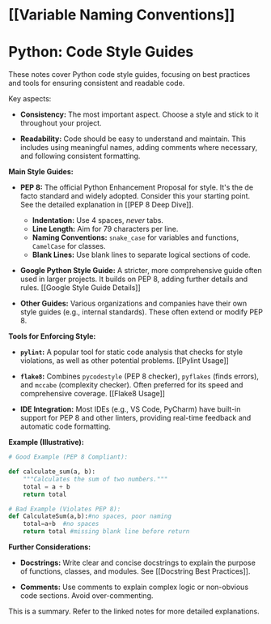 # [[Variable Naming Conventions]]
# Python: Code Style Guides

These notes cover Python code style guides, focusing on best practices and tools for ensuring consistent and readable code.


Key aspects:

* **Consistency:**  The most important aspect.  Choose a style and stick to it throughout your project.

* **Readability:**  Code should be easy to understand and maintain.  This includes using meaningful names, adding comments where necessary, and following consistent formatting.


**Main Style Guides:**

* **PEP 8:**  The official Python Enhancement Proposal for style.  It's the de facto standard and widely adopted.  Consider this your starting point.  See the detailed explanation in [[PEP 8 Deep Dive]].

    *   **Indentation:**  Use 4 spaces, *never* tabs.
    *   **Line Length:** Aim for 79 characters per line.
    *   **Naming Conventions:**  `snake_case` for variables and functions, `CamelCase` for classes.
    *   **Blank Lines:** Use blank lines to separate logical sections of code.

* **Google Python Style Guide:**  A stricter, more comprehensive guide often used in larger projects. It builds on PEP 8, adding further details and rules. [[Google Style Guide Details]]

* **Other Guides:**  Various organizations and companies have their own style guides (e.g., internal standards).  These often extend or modify PEP 8.



**Tools for Enforcing Style:**

* **`pylint`:** A popular tool for static code analysis that checks for style violations, as well as other potential problems.  [[Pylint Usage]]

* **`flake8`:** Combines `pycodestyle` (PEP 8 checker), `pyflakes` (finds errors), and `mccabe` (complexity checker). Often preferred for its speed and comprehensive coverage. [[Flake8 Usage]]

* **IDE Integration:**  Most IDEs (e.g., VS Code, PyCharm) have built-in support for PEP 8 and other linters, providing real-time feedback and automatic code formatting.


**Example (Illustrative):**

```python
# Good Example (PEP 8 Compliant):

def calculate_sum(a, b):
    """Calculates the sum of two numbers."""
    total = a + b
    return total

```

```python
# Bad Example (Violates PEP 8):
def CalculateSum(a,b):#no spaces, poor naming
    total=a+b  #no spaces
    return total #missing blank line before return
```


**Further Considerations:**

* **Docstrings:**  Write clear and concise docstrings to explain the purpose of functions, classes, and modules.  See [[Docstring Best Practices]].

* **Comments:**  Use comments to explain complex logic or non-obvious code sections.  Avoid over-commenting.


This is a summary.  Refer to the linked notes for more detailed explanations.
